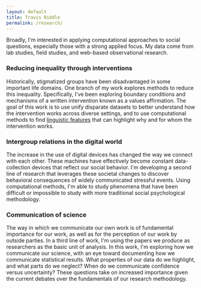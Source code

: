 ```yaml
---
layout: default
title: Travis Riddle
permalink: /research/
---
```

Broadly, I'm interested in applying computational approaches to social questions, especially those with a strong applied focus. My data come from lab studies, field studies, and web-based observational research.

### Reducing inequality through interventions

Historically, stigmatized groups have been disadvantaged in some important life domains. One branch of my work explores methods to reduce this inequality. Specifically, I've been exploring boundary conditions and mechanisms of a written intervention known as a values affirmation. The goal of this work is to use unify disparate datasets to better understand how the intervention works across diverse settings, and to use computational methods to find [linguistic features](docs/edm_2015.pdf) that can highlight why and for whom the intervention works.

### Intergroup relations in the digital world

The increase in the use of digital devices has changed the way we connect with each other. These machines have effectively become constant data-collection devices that reflect our social behavior. I'm developing a second line of research that leverages these societal changes to discover behavioral consequences of widely communicated stressful events. Using computational methods, I'm able to study phenomena that have been difficult or impossible to study with more traditional social psychological methodology.

### Communication of science

The way in which we communicate our own work is of fundamental importance for our work, as well as for the perception of our work by outside parties. In a third line of work, I'm using the papers we produce as researchers as the basic unit of analysis. In this work, I'm exploring how we communicate our science, with an eye toward documenting how we communicate statistical results. What properties of our data do we highlight, and what parts do we neglect? When do we communicate confidence versus uncertainty? These questions take on increased importance given the current debates over the fundamentals of our research methodology.